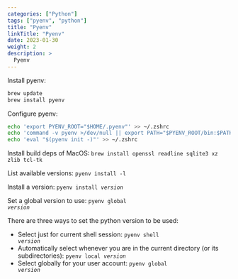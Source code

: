 ```yaml
---
categories: ["Python"]
tags: ["pyenv", "python"]
title: "Pyenv"
linkTitle: "Pyenv"
date: 2023-01-30
weight: 2
description: >
  Pyenv
---
```


Install pyenv:
```bash
brew update
brew install pyenv
```

Configure pyenv:
```bash
echo 'export PYENV_ROOT="$HOME/.pyenv"' >> ~/.zshrc
echo 'command -v pyenv >/dev/null || export PATH="$PYENV_ROOT/bin:$PATH"' >> ~/.zshrc
echo 'eval "$(pyenv init -)"' >> ~/.zshrc
```

Install build deps of MacOS: `brew install openssl readline sqlite3 xz zlib tcl-tk`

List available versions: <code>pyenv install -l</code>

Install a version: <code>pyenv install <var>version</var></code>

Set a global version to use: <code>pyenv global <var>version</var></code>

There are three ways to set the python version to be used:
* Select just for current shell session: <code>pyenv shell <var>version</var></code>
* Automatically select whenever you are in the current directory (or its subdirectories): <code>pyenv local <var>version</var></code>
* Select globally for your user account: <code>pyenv global <var>version</var></code> 